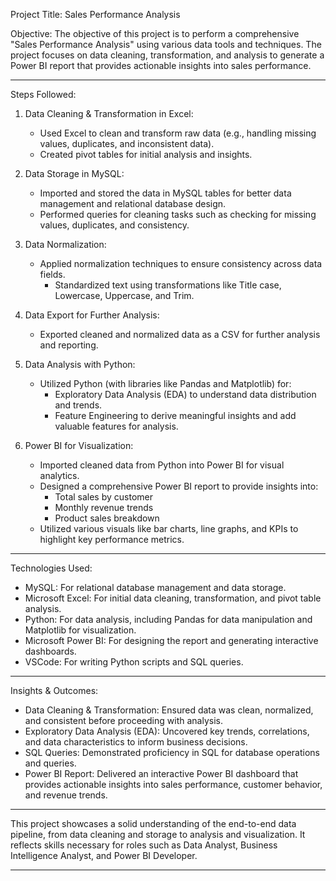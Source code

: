

Project Title:
Sales Performance Analysis

Objective:
The objective of this project is to perform a comprehensive "Sales Performance Analysis" using various data tools and techniques. The project focuses on data cleaning, transformation, and analysis to generate a Power BI report that provides actionable insights into sales performance.

---

Steps Followed:

1. Data Cleaning & Transformation in Excel:  
   - Used Excel to clean and transform raw data (e.g., handling missing values, duplicates, and inconsistent data).
   - Created pivot tables for initial analysis and insights.
  
2. Data Storage in MySQL:  
   - Imported and stored the data in MySQL tables for better data management and relational database design.
   - Performed queries for cleaning tasks such as checking for missing values, duplicates, and consistency.

3. Data Normalization:  
   - Applied normalization techniques to ensure consistency across data fields.
     - Standardized text using transformations like Title case, Lowercase, Uppercase, and Trim.

4. Data Export for Further Analysis:  
   - Exported cleaned and normalized data as a CSV for further analysis and reporting.

5. Data Analysis with Python:  
   - Utilized Python (with libraries like Pandas and Matplotlib) for:
     - Exploratory Data Analysis (EDA) to understand data distribution and trends.
     - Feature Engineering to derive meaningful insights and add valuable features for analysis.

6. Power BI for Visualization:  
   - Imported cleaned data from Python into Power BI for visual analytics.
   - Designed a comprehensive Power BI report to provide insights into:
     - Total sales by customer
     - Monthly revenue trends
     - Product sales breakdown
   - Utilized various visuals like bar charts, line graphs, and KPIs to highlight key performance metrics.

---

Technologies Used:

- MySQL: For relational database management and data storage.
- Microsoft Excel: For initial data cleaning, transformation, and pivot table analysis.
- Python: For data analysis, including Pandas for data manipulation and Matplotlib for visualization.
- Microsoft Power BI: For designing the report and generating interactive dashboards.
- VSCode: For writing Python scripts and SQL queries.

---

Insights & Outcomes:

- Data Cleaning & Transformation: Ensured data was clean, normalized, and consistent before proceeding with analysis.
- Exploratory Data Analysis (EDA): Uncovered key trends, correlations, and data characteristics to inform business decisions.
- SQL Queries: Demonstrated proficiency in SQL for database operations and queries.
- Power BI Report: Delivered an interactive Power BI dashboard that provides actionable insights into sales performance, customer behavior, and revenue trends.

---

This project showcases a solid understanding of the end-to-end data pipeline, from data cleaning and storage to analysis and visualization. It reflects skills necessary for roles such as Data Analyst, Business Intelligence Analyst, and Power BI Developer.

---
